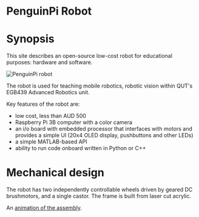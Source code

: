 PenguinPi Robot
===============

# Synopsis

This site describes an open-source low-cost robot for educational purposes: hardware and software.

![PenguinPi robot](software/doc/P1080377.JPG)

The robot is used for teaching mobile robotics, robotic vision within QUT's EGB439 Advanced Robotics unit.

Key features of the robot are:

* low cost, less than AUD 500
* Raspberry Pi 3B computer with a color camera
* an i/o board with embedded processor that interfaces with motors and provides a simple UI (20x4 OLED display, pushbuttons and other LEDs)
* a simple MATLAB-based API
* ability to run code onboard written in Python or C++

# Mechanical design

The robot has two independently controllable wheels driven by geared DC brushmotors, and a single castor.  The frame is built from laser cut acrylic.

An [animation of the assembly](https://youtu.be/HddVRaQIhIY).

